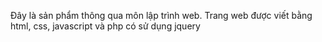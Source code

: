 Đây là sản phẩm thông qua môn lập trình web. 
Trang web được viết bằng html, css, javascript và php có sử dụng jquery

